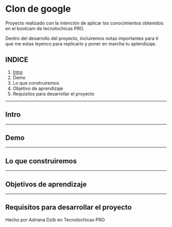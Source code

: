 # Clon de google

Proyecto realizado con la intención de aplicar los conocimientos obtenidos en el bootcam de tecnolochicas PRO.

Dentro del desarrollo del proyecto, incluiremos notas importantes para ti que me estas leyenco para replicarlo y poner en marcha tu aplendizaje.

## INDICE

1. [Intro](v)
2. Demo
3. Lo que construiremos
4. Objetivo de aprendizaje
5. Requisitos para desarrollar el proyecto

****
## Intro

****

## Demo

****

## Lo que construiremos

****

## Objetivos de aprendizaje

****

## Requisitos para desarrollar el proyecto

Hecho por Adriana Dzib en Tecnolochicas PRO